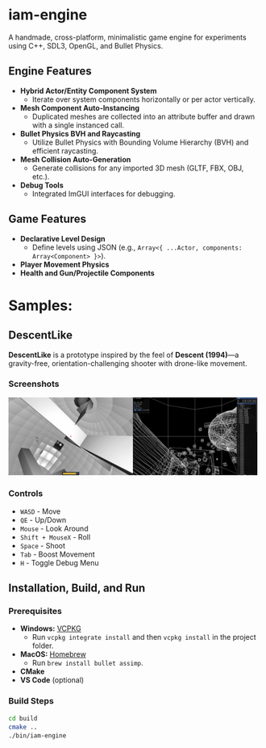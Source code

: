 # iam-engine

A handmade, cross-platform, minimalistic game engine for experiments using C++, SDL3, OpenGL, and Bullet Physics.

## Engine Features
- **Hybrid Actor/Entity Component System**
  - Iterate over system components horizontally or per actor vertically.
- **Mesh Component Auto-Instancing**
  - Duplicated meshes are collected into an attribute buffer and drawn with a single instanced call.
- **Bullet Physics BVH and Raycasting**
  - Utilize Bullet Physics with Bounding Volume Hierarchy (BVH) and efficient raycasting.
- **Mesh Collision Auto-Generation**
  - Generate collisions for any imported 3D mesh (GLTF, FBX, OBJ, etc.).
- **Debug Tools**
  - Integrated ImGUI interfaces for debugging.

## Game Features
- **Declarative Level Design**
  - Define levels using JSON (e.g., `Array<{ ...Actor, components: Array<Component> }>`).
- **Player Movement Physics**
- **Health and Gun/Projectile Components**

# Samples:

## DescentLike

**DescentLike** is a prototype inspired by the feel of **Descent (1994)**—a gravity-free, orientation-challenging shooter with drone-like movement.

### Screenshots
<img src="DescentLike/docs/preview01.jpg" width="49%" alt="DescentLike preview 1"/><img src="DescentLike/docs/preview02.jpg" width="49%" alt="DescentLike preview 2"/>

### Controls
- `WASD` - Move
- `QE` - Up/Down
- `Mouse` - Look Around
- `Shift + MouseX` - Roll
- `Space` - Shoot
- `Tab` - Boost Movement
- `H` - Toggle Debug Menu

## Installation, Build, and Run

### Prerequisites
- **Windows:** [VCPKG](https://learn.microsoft.com/en-au/vcpkg/get_started/get-started?pivots=shell-cmd)
  - Run `vcpkg integrate install` and then `vcpkg install` in the project folder.
- **MacOS:** [Homebrew](https://brew.sh/)
  - Run `brew install bullet assimp`.
- **CMake**
- **VS Code** (optional)

### Build Steps
```bash
cd build
cmake ..
./bin/iam-engine